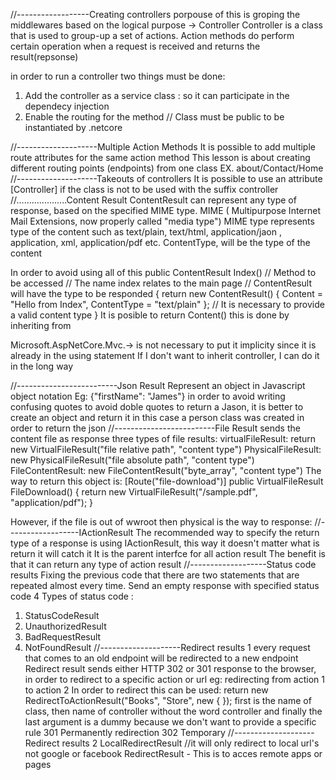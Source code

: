 //------------------Creating controllers
porpouse of this is groping the middlewares based on the logical purpose -> Controller
Controller is a class that is used to group-up a set of actions.
Action methods do perform certain operation when a request is received and returns the result(repsonse)

in order to run a controller two things must be done: 
1. Add the controller as a service class : so it can participate in the dependecy injection
2. Enable the routing for the method
// Class must be public to be instantiated by .netcore

//--------------------Multiple Action Methods
It is possible to add multiple route attributes for the same action method
This lesson is about creating different routing points (endpoints) from one class
EX. about/Contact/Home
//--------------------Takeouts of controllers
It is possible to use an attribute [Controller] if the class is not to be used with the suffix controller
//....................Content Result
ContentResult can represent any type of response, based on the specified MIME type. 
MIME ( Multipurpose Internet Mail Extensions, now properly called "media type")
MIME type represents type of the content such as text/plain, text/html, application/jaon , application, xml, application/pdf etc.
ContentType, will be the type of the content

In order to avoid using all of this 
        public ContentResult Index() // Method to be accessed // The name index relates to the main page // ContentResult will have the type to be responded 
        {
            return new ContentResult() { Content = "Hello from Index", ContentType = "text/plain" }; // It is necessary to provide a valid content type
        }
It is posible to return Content() this is done by inheriting from 

Microsoft.AspNetCore.Mvc.-> is not necessary to put it implicity since it is already in the using statement 
If I don't want to inherit controller, I can do it in the long way

//-------------------------Json Result
Represent an object in Javascript object notation Eg: {"firstName": "James"}
in order to avoid writing confusing quotes to avoid doble quotes to return a Jason, it is better to create an object and return it
in this case a person class was created in order to return the json
//-------------------------File Result
sends the content file as response
three types of file results:
virtualFileResult: return  new VirtualFileResult("file relative path", "content type")
PhysicalFileResult: new PhysicalFileResult("file absolute path", "content type")
FileContentResult: new FileContentResult("byte_array", "content type")
The way to return this object is:
        [Route("file-download")] 
        public VirtualFileResult FileDownload() 
        {
            return new VirtualFileResult("/sample.pdf", "application/pdf");
        }

However, if the file is out of wwroot then physical is the way to response:
//------------------IActionResult
The recommended way to specify the return type of a response is using IActionResult, this way it doesn't matter what is return it will catch it
It is the parent interfce for all action result
The benefit is that it can return any type of action result
//-------------------Status code results
Fixing the previous code that there are two statements that are repeated almost every time.
Send an empty response with specified status code
4 Types of status code : 
1. StatusCodeResult
2. UnauthorizedResult
3. BadRequestResult
4. NotFoundResult
//--------------------Redirect results 1
every request that comes to an old endpoint will be redirected to a new endpoint
Redirect result sends either HTTP 302 or 301 response to the browser, in order to redirect to a specific action or url
eg: redirecting from action 1 to action 2
In order to redirect this can be used: 
 return new RedirectToActionResult("Books", "Store", new { });
first is the name of class, then name of controller without the word controller and finally the last argument is a dummy because we don't want to provide a specific rule
301 Permanently redirection 
302 Temporary
//--------------------Redirect results 2
LocalRedirectResult //it will only redirect to local url's not google or facebook
RedirectResult - This is to acces remote apps or pages